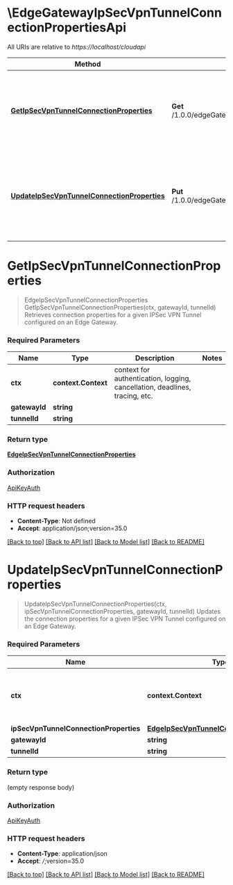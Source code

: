 # \EdgeGatewayIpSecVpnTunnelConnectionPropertiesApi

All URIs are relative to *https://localhost/cloudapi*

Method | HTTP request | Description
------------- | ------------- | -------------
[**GetIpSecVpnTunnelConnectionProperties**](EdgeGatewayIpSecVpnTunnelConnectionPropertiesApi.md#GetIpSecVpnTunnelConnectionProperties) | **Get** /1.0.0/edgeGateways/{gatewayId}/ipsec/tunnels/{tunnelId}/connectionProperties | Retrieves connection properties for a given IPSec VPN Tunnel configured on an Edge Gateway.
[**UpdateIpSecVpnTunnelConnectionProperties**](EdgeGatewayIpSecVpnTunnelConnectionPropertiesApi.md#UpdateIpSecVpnTunnelConnectionProperties) | **Put** /1.0.0/edgeGateways/{gatewayId}/ipsec/tunnels/{tunnelId}/connectionProperties | Updates the connection properties for a given IPSec VPN Tunnel configured on an Edge Gateway.


# **GetIpSecVpnTunnelConnectionProperties**
> EdgeIpSecVpnTunnelConnectionProperties GetIpSecVpnTunnelConnectionProperties(ctx, gatewayId, tunnelId)
Retrieves connection properties for a given IPSec VPN Tunnel configured on an Edge Gateway.

### Required Parameters

Name | Type | Description  | Notes
------------- | ------------- | ------------- | -------------
 **ctx** | **context.Context** | context for authentication, logging, cancellation, deadlines, tracing, etc.
  **gatewayId** | **string**|  | 
  **tunnelId** | **string**|  | 

### Return type

[**EdgeIpSecVpnTunnelConnectionProperties**](EdgeIpSecVpnTunnelConnectionProperties.md)

### Authorization

[ApiKeyAuth](../README.md#ApiKeyAuth)

### HTTP request headers

 - **Content-Type**: Not defined
 - **Accept**: application/json;version=35.0

[[Back to top]](#) [[Back to API list]](../README.md#documentation-for-api-endpoints) [[Back to Model list]](../README.md#documentation-for-models) [[Back to README]](../README.md)

# **UpdateIpSecVpnTunnelConnectionProperties**
> UpdateIpSecVpnTunnelConnectionProperties(ctx, ipSecVpnTunnelConnectionProperties, gatewayId, tunnelId)
Updates the connection properties for a given IPSec VPN Tunnel configured on an Edge Gateway.

### Required Parameters

Name | Type | Description  | Notes
------------- | ------------- | ------------- | -------------
 **ctx** | **context.Context** | context for authentication, logging, cancellation, deadlines, tracing, etc.
  **ipSecVpnTunnelConnectionProperties** | [**EdgeIpSecVpnTunnelConnectionProperties**](EdgeIpSecVpnTunnelConnectionProperties.md)|  | 
  **gatewayId** | **string**|  | 
  **tunnelId** | **string**|  | 

### Return type

 (empty response body)

### Authorization

[ApiKeyAuth](../README.md#ApiKeyAuth)

### HTTP request headers

 - **Content-Type**: application/json
 - **Accept**: *_/_*;version=35.0

[[Back to top]](#) [[Back to API list]](../README.md#documentation-for-api-endpoints) [[Back to Model list]](../README.md#documentation-for-models) [[Back to README]](../README.md)

